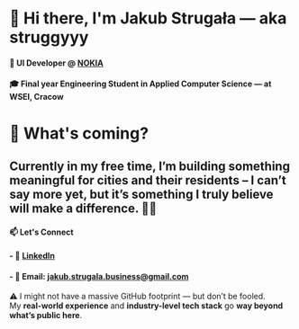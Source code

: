 # 👋 Hi there, I'm Jakub Strugała — aka **struggyyy**

#### 💼 **UI Developer @ [NOKIA](https://www.linkedin.com/company/nokia/posts/?feedView=all)**  

#### 🎓 Final year **Engineering Student in Applied Computer Science** — at **WSEI, Cracow**

# 👀 What's coming?
## Currently in my free time, I’m building something meaningful for **cities and their residents** – I can’t say more yet, but it’s something I truly believe will make a difference. 🌆🤫

#### 📫 Let's Connect

#### - 💼 [LinkedIn](https://www.linkedin.com/in/jakub-struga%C5%82a-041094281/)   
#### - 📧 Email: jakub.strugala.business@gmail.com


⚠️ I might not have a massive GitHub footprint — but don’t be fooled.  
My **real-world experience** and **industry-level tech stack** go **way beyond what’s public here**.
